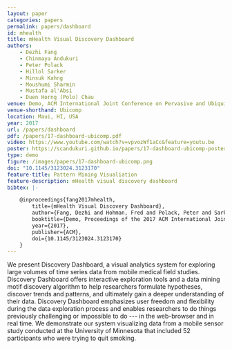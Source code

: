 ```yaml
---
layout: paper
categories: papers
permalink: papers/dashboard
id: mhealth
title: mHealth Visual Discovery Dashboard
authors:
    - Dezhi Fang
    - Chinmaya Andukuri
    - Peter Polack
    - Hillol Sarker
    - Minsuk Kahng
    - Moushumi Sharmin
    - Mustafa al'Absi
    - Duen Horng (Polo) Chau
venue: Demo, ACM International Joint Conference on Pervasive and Ubiquitous Computing
venue-shorthand: Ubicomp
location: Maui, HI, USA
year: 2017
url: /papers/dashboard
pdf: /papers/17-dashboard-ubicomp.pdf
video: https://www.youtube.com/watch?v=vpvozWf1aCc&feature=youtu.be
poster: https://scandukuri.github.io/papers/17-dashboard-ubicomp-poster.pdf
type: demo
figure: /images/papers/17-dashboard-ubicomp.png
doi: "10.1145/3123024.3123170"
feature-title: Pattern Mining Visualiation
feature-description: mHealth visual discovery dashboard
bibtex: |-

    @inproceedings{fang2017mhealth,
        title={mHealth Visual Discovery Dashboard},
        author={Fang, Dezhi and Hohman, Fred and Polack, Peter and Sarker, Hillol and Kahng, Minsuk and Sharmin, Moushumi and al'Absi, Mustafa and Chau, Duen Horng},
        booktitle={Demo, Proceedings of the 2017 ACM International Joint Conference on Pervasive and Ubiquitous Computing and Proceedings of the 2017 ACM International Symposium on Wearable Computers},
        year={2017},
        publisher={ACM},
        doi={10.1145/3123024.3123170}
    }
---
```


We present Discovery Dashboard, a visual analytics system for exploring large volumes of time series data from mobile medical field studies. 
Discovery Dashboard offers interactive exploration tools and a data mining motif discovery algorithm to help researchers formulate hypotheses, discover trends and patterns, and ultimately gain a deeper understanding of their data.
Discovery Dashboard emphasizes user freedom and flexibility during the data exploration process and enables researchers to do things previously challenging or impossible to do --- in the web-browser and in real time.
We demonstrate our system visualizing data from a mobile sensor study conducted at the University of Minnesota that included 52 participants who were trying to quit smoking.
